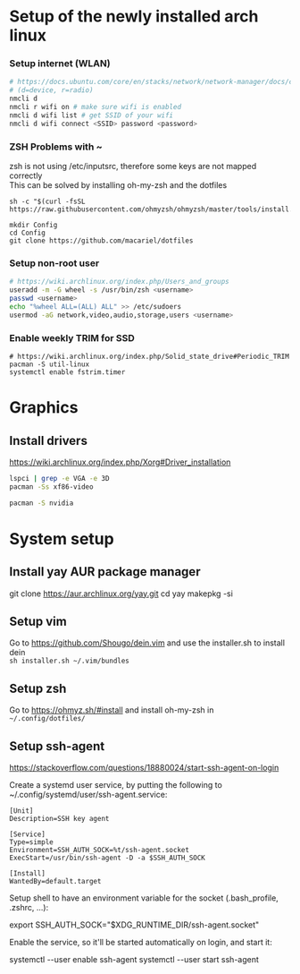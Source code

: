 # Setup of the newly installed arch linux
### Setup internet (WLAN)
```bash
# https://docs.ubuntu.com/core/en/stacks/network/network-manager/docs/configure-wifi-connections
# (d=device, r=radio)
nmcli d
nmcli r wifi on # make sure wifi is enabled
nmcli d wifi list # get SSID of your wifi 
nmcli d wifi connect <SSID> password <password>
```

### ZSH Problems with ~
zsh is not using /etc/inputsrc, therefore some keys are not mapped correctly  
This can be solved by installing oh-my-zsh and the dotfiles
```
sh -c "$(curl -fsSL https://raw.githubusercontent.com/ohmyzsh/ohmyzsh/master/tools/install.sh)"

mkdir Config
cd Config
git clone https://github.com/macariel/dotfiles
```

### Setup non-root user
```bash
# https://wiki.archlinux.org/index.php/Users_and_groups
useradd -m -G wheel -s /usr/bin/zsh <username>
passwd <username>
echo "%wheel ALL=(ALL) ALL" >> /etc/sudoers
usermod -aG network,video,audio,storage,users <username>
```

### Enable weekly TRIM for SSD
```
# https://wiki.archlinux.org/index.php/Solid_state_drive#Periodic_TRIM
pacman -S util-linux
systemctl enable fstrim.timer
```

# Graphics
## Install drivers
https://wiki.archlinux.org/index.php/Xorg#Driver_installation
```bash
lspci | grep -e VGA -e 3D
pacman -Ss xf86-video
```

```bash
pacman -S nvidia
```

# System setup
## Install yay AUR package manager
git clone https://aur.archlinux.org/yay.git
cd yay
makepkg -si

## Setup vim
Go to https://github.com/Shougo/dein.vim and use the installer.sh to install dein  
`sh installer.sh ~/.vim/bundles`

## Setup zsh
Go to https://ohmyz.sh/#install and install oh-my-zsh in `~/.config/dotfiles/`

## Setup ssh-agent
https://stackoverflow.com/questions/18880024/start-ssh-agent-on-login

Create a systemd user service, by putting the following to ~/.config/systemd/user/ssh-agent.service:
```
[Unit]
Description=SSH key agent

[Service]
Type=simple
Environment=SSH_AUTH_SOCK=%t/ssh-agent.socket
ExecStart=/usr/bin/ssh-agent -D -a $SSH_AUTH_SOCK

[Install]
WantedBy=default.target
```

Setup shell to have an environment variable for the socket (.bash_profile, .zshrc, ...):

export SSH_AUTH_SOCK="$XDG_RUNTIME_DIR/ssh-agent.socket"

Enable the service, so it'll be started automatically on login, and start it:

systemctl --user enable ssh-agent
systemctl --user start ssh-agent

